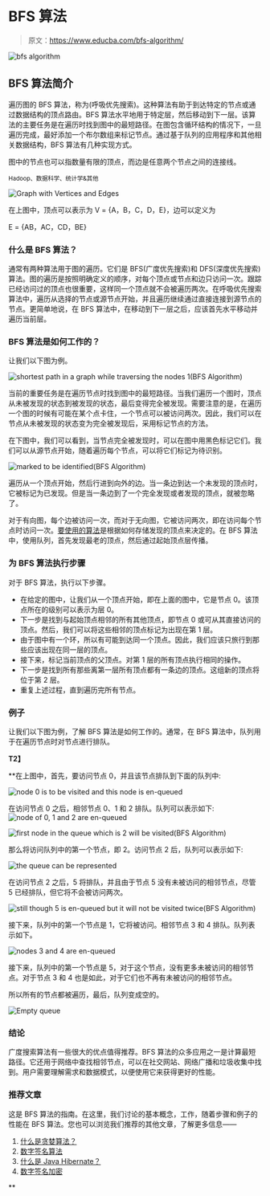 # BFS 算法

> 原文：<https://www.educba.com/bfs-algorithm/>

![bfs algorithm](img/ab7a399a6306acce4e5e6e06440a1867.png)



## BFS 算法简介

遍历图的 BFS 算法，称为(呼吸优先搜索)。这种算法有助于到达特定的节点或通过数据结构的顶点路由。BFS 算法水平地用于特定层，然后移动到下一层。该算法的主要任务是在遍历时找到图中的最短路径。在图包含循环结构的情况下，一旦遍历完成，最好添加一个布尔数组来标记节点。通过基于队列的应用程序和其他相关数据结构，BFS 算法有几种实现方式。

图中的节点也可以指数量有限的顶点，而边是任意两个节点之间的连接线。

<small>Hadoop、数据科学、统计学&其他</small>

![Graph with Vertices and Edges](img/ea027eab44008b3384ade63af8b2f221.png)



在上图中，顶点可以表示为 V = {A，B，C，D，E}，边可以定义为

E = {AB，AC，CD，BE}

### 什么是 BFS 算法？

通常有两种算法用于图的遍历。它们是 BFS(广度优先搜索)和 DFS(深度优先搜索)算法。图的遍历是按照明确定义的顺序，对每个顶点或节点和边只访问一次。跟踪已经访问过的顶点也很重要，这样同一个顶点就不会被遍历两次。在呼吸优先搜索算法中，遍历从选择的节点或源节点开始，并且遍历继续通过直接连接到源节点的节点。更简单地说，在 BFS 算法中，在移动到下一层之后，应该首先水平移动并遍历当前层。

### BFS 算法是如何工作的？

让我们以下图为例。

![shortest path in a graph while traversing the nodes 1(BFS Algorithm)](img/fdb7bd622f2caf71a0ca3ea0d21a9f10.png)



当前的重要任务是在遍历节点时找到图中的最短路径。当我们遍历一个图时，顶点从未被发现的状态到被发现的状态，最后变得完全被发现。需要注意的是，在遍历一个图的时候有可能在某个点卡住，一个节点可以被访问两次。因此，我们可以在节点从未被发现的状态变为完全被发现后，采用标记节点的方法。

在下图中，我们可以看到，当节点完全被发现时，可以在图中用黑色标记它们。我们可以从源节点开始，随着遍历每个节点，可以将它们标记为待识别。

![marked to be identified(BFS Algorithm)](img/092ec7bdaac45171a0129cef2f448f03.png)



遍历从一个顶点开始，然后行进到向外的边。当一条边到达一个未发现的顶点时，它被标记为已发现。但是当一条边到了一个完全发现或者发现的顶点，就被忽略了。

对于有向图，每个边被访问一次，而对于无向图，它被访问两次，即在访问每个节点时访问一次。[要使用的算法](https://www.educba.com/what-is-an-algorithm/)是根据如何存储发现的顶点来决定的。在 BFS 算法中，使用队列，首先发现最老的顶点，然后通过起始顶点层传播。

### 为 BFS 算法执行步骤

对于 BFS 算法，执行以下步骤。

*   在给定的图中，让我们从一个顶点开始，即在上面的图中，它是节点 0。该顶点所在的级别可以表示为层 0。
*   下一步是找到与起始顶点相邻的所有其他顶点，即节点 0 或可从其直接访问的顶点。然后，我们可以将这些相邻的顶点标记为出现在第 1 层。
*   由于图中有一个环，所以有可能到达同一个顶点。因此，我们应该只旅行到那些应该出现在同一层的顶点。
*   接下来，标记当前顶点的父顶点。对第 1 层的所有顶点执行相同的操作。
*   下一步是找到所有那些离第一层所有顶点都有一条边的顶点。这组新的顶点将位于第 2 层。
*   重复上述过程，直到遍历完所有节点。

### 例子

让我们以下图为例，了解 BFS 算法是如何工作的。通常，在 BFS 算法中，队列用于在遍历节点时对节点进行排队。

**T2】**



 **在上图中，首先，要访问节点 0，并且该节点排队到下面的队列中:

![node 0 is to be visited and this node is en-queued ](img/7c206e311491fcc3f1db565234e71202.png)



在访问节点 0 之后，相邻节点 0、1 和 2 排队。队列可以表示如下:![node of 0, 1 and 2 are en-queued](img/fcc38c0f39a17ab48c849a1b63b043dc.png)



![first node in the queue which is 2 will be visited(BFS Algorithm)](img/66d5c293d9732e2f54d47712f877ed22.png)



那么将访问队列中的第一个节点，即 2。访问节点 2 后，队列可以表示如下:

![the queue can be represented](img/629c150cb90670cfe058d5d0bea228fa.png)



在访问节点 2 之后，5 将排队，并且由于节点 5 没有未被访问的相邻节点，尽管 5 已经排队，但它将不会被访问两次。

![still though 5 is en-queued but it will not be visited twice(BFS Algorithm)](img/a291cbd9bc060068c2c797ccf574a0d5.png)



接下来，队列中的第一个节点是 1，它将被访问。相邻节点 3 和 4 排队。队列表示如下。

![ nodes 3 and 4 are en-queued](img/4139ff1f18f5afd18bb63116393d856f.png)



接下来，队列中的第一个节点是 5，对于这个节点，没有更多未被访问的相邻节点。对于节点 3 和 4 也是如此，对于它们也不再有未被访问的相邻节点。

所以所有的节点都被遍历，最后，队列变成空的。

![Empty queue](img/3c5c8faefcc67b6a6a3dc931f3e39503.png)



### 结论

广度搜索算法有一些很大的优点值得推荐。BFS 算法的众多应用之一是计算最短路径。它还用于网络中查找相邻节点，可以在社交网站、网络广播和垃圾收集中找到。用户需要理解需求和数据模式，以便使用它来获得更好的性能。

### 推荐文章

这是 BFS 算法的指南。在这里，我们讨论的基本概念，工作，随着步骤和例子的性能在 BFS 算法。您也可以浏览我们推荐的其他文章，了解更多信息——

1.  [什么是贪婪算法？](https://www.educba.com/what-is-a-greedy-algorithm/)
2.  [数字签名算法](https://www.educba.com/digital-signature-algorithm/)
3.  [什么是 Java Hibernate？](https://www.educba.com/what-is-java-hibernate/)
4.  [数字签名加密](https://www.educba.com/digital-signature-cryptography/)





**